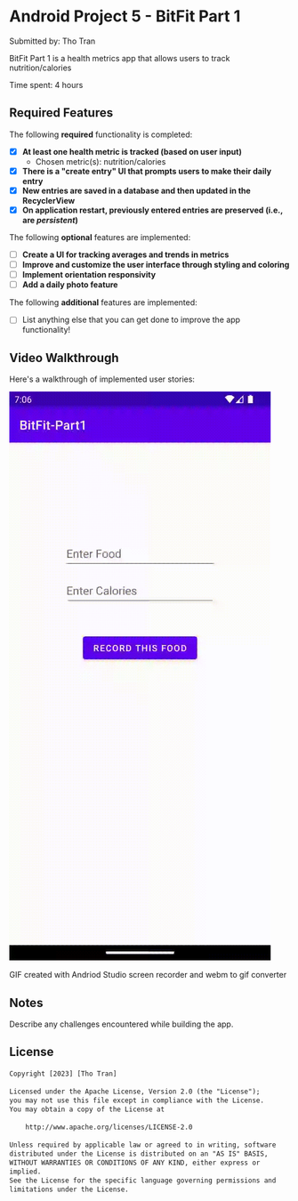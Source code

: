 # Android Project 5 - BitFit Part 1

Submitted by: Tho Tran

BitFit Part 1 is a health metrics app that allows users to track nutrition/calories

Time spent: 4 hours

## Required Features

The following **required** functionality is completed:

- [x] **At least one health metric is tracked (based on user input)**
  - Chosen metric(s): nutrition/calories
- [x] **There is a "create entry" UI that prompts users to make their daily entry**
- [x] **New entries are saved in a database and then updated in the RecyclerView**
- [x] **On application restart, previously entered entries are preserved (i.e., are *persistent*)**
 
The following **optional** features are implemented:

- [ ] **Create a UI for tracking averages and trends in metrics**
- [ ] **Improve and customize the user interface through styling and coloring**
- [ ] **Implement orientation responsivity**
- [ ] **Add a daily photo feature**

The following **additional** features are implemented:

- [ ] List anything else that you can get done to improve the app functionality!

## Video Walkthrough

Here's a walkthrough of implemented user stories:

<img src='https://github.com/thotranexe/BitFit-Part1/blob/main/walkthrough.gif' title='Video Walkthrough' width='' alt='Video Walkthrough' />

GIF created with Andriod Studio screen recorder and webm to gif converter
## Notes

Describe any challenges encountered while building the app.


## License

    Copyright [2023] [Tho Tran]

    Licensed under the Apache License, Version 2.0 (the "License");
    you may not use this file except in compliance with the License.
    You may obtain a copy of the License at

        http://www.apache.org/licenses/LICENSE-2.0

    Unless required by applicable law or agreed to in writing, software
    distributed under the License is distributed on an "AS IS" BASIS,
    WITHOUT WARRANTIES OR CONDITIONS OF ANY KIND, either express or implied.
    See the License for the specific language governing permissions and
    limitations under the License.
